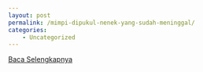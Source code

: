 ```yaml
---
layout: post
permalink: /mimpi-dipukul-nenek-yang-sudah-meninggal/
categories:
    - Uncategorized
---
```


[Baca Selengkapnya](/09)
